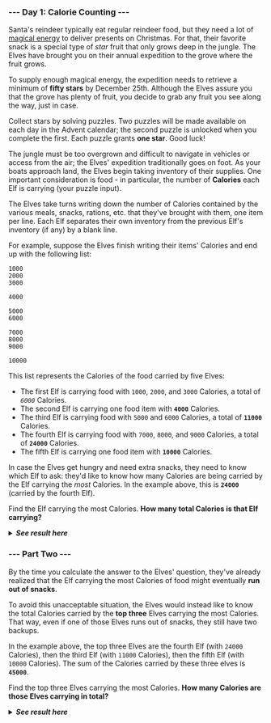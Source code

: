 ﻿### --- Day 1: Calorie Counting ---

Santa's reindeer typically eat regular reindeer food, but they need a lot
of [magical energy](https://adventofcode.com/2018/day/25) to deliver presents on Christmas. For that, their
favorite snack is a special type of *star* fruit that only grows deep in the
jungle. The Elves have brought you on their annual expedition to the grove
where the fruit grows.

To supply enough magical energy, the expedition needs to retrieve a minimum
of **fifty stars** by December 25th. Although the Elves assure you that the
grove has plenty of fruit, you decide to grab any fruit you see along the
way, just in case.

Collect stars by solving puzzles. Two puzzles will be made available on
each day in the Advent calendar; the second puzzle is unlocked when you
complete the first. Each puzzle grants **one star**. Good luck!

The jungle must be too overgrown and difficult to navigate in vehicles or
access from the air; the Elves' expedition traditionally goes on foot. As
your boats approach land, the Elves begin taking inventory of their
supplies. One important consideration is food - in particular, the number
of **Calories** each Elf is carrying (your puzzle input).

The Elves take turns writing down the number of Calories contained by the
various meals, snacks, rations, etc. that they've brought with them, one
item per line. Each Elf separates their own inventory from the previous
Elf's inventory (if any) by a blank line.

For example, suppose the Elves finish writing their items' Calories and end
up with the following list:

	1000
	2000
	3000

	4000

	5000
	6000

	7000
	8000
	9000

	10000

This list represents the Calories of the food carried by five Elves:

- The first Elf is carrying food with `1000`, `2000`, and `3000` Calories, a total of *`6000`* Calories.
- The second Elf is carrying one food item with **`4000`** Calories.
- The third Elf is carrying food with `5000` and `6000` Calories, a total of **`11000`** Calories.
- The fourth Elf is carrying food with `7000`, `8000`, and `9000` Calories, a total of **`24000`** Calories.
- The fifth Elf is carrying one food item with **`10000`** Calories.

In case the Elves get hungry and need extra snacks, they need to know which
Elf to ask: they'd like to know how many Calories are being carried by the
Elf carrying the *most* Calories. In the example above, this is **`24000`**
(carried by the fourth Elf).

Find the Elf carrying the most Calories. **How many total Calories is that
Elf carrying?**

<details>
  <summary><strong><em>See result here</em></strong></summary>
	Your puzzle answer was <strong><em>69310</em></strong>.
</details>

### --- Part Two ---

By the time you calculate the answer to the Elves' question, they've
already realized that the Elf carrying the most Calories of food might
eventually **run out of snacks**.

To avoid this unacceptable situation, the Elves would instead like to know
the total Calories carried by the **top three** Elves carrying the most
Calories. That way, even if one of those Elves runs out of snacks, they
still have two backups.

In the example above, the top three Elves are the fourth Elf (with `24000`
Calories), then the third Elf (with `11000` Calories), then the fifth Elf
(with `10000` Calories). The sum of the Calories carried by these three elves
is **`45000`**.

Find the top three Elves carrying the most Calories. **How many Calories are
those Elves carrying in total?**

<details>
  <summary><strong><em>See result here</em></strong></summary>
	Your puzzle answer was <strong><em>206104</em></strong>.
</details>